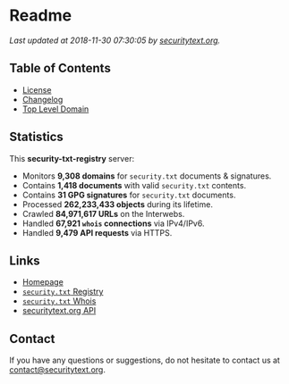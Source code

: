 # Readme

_Last updated at 2018-11-30 07:30:05 by [securitytext.org](https://securitytext.org)._

## Table of Contents

* [License](LICENSE.md)
* [Changelog](CHANGELOG.md)
* [Top Level Domain](TLD.md)

## Statistics

This **security-txt-registry** server:

* Monitors **9,308 domains** for `security.txt` documents & signatures.
* Contains **1,418 documents** with valid `security.txt` contents.
* Contains **31 GPG signatures** for `security.txt` documents.
* Processed **262,233,433 objects** during its lifetime.
* Crawled **84,971,617 URLs** on the Interwebs.
* Handled **67,921 `whois` connections** via IPv4/IPv6.
* Handled **9,479 API requests** via HTTPS.

## Links

* [Homepage](https://securitytext.org)
* [`security.txt` Registry](https://registry.securitytext.org)
* [`security.txt` Whois](https://whois.securitytext.org)
* [securitytext.org API](https://api.securitytext.org)

## Contact

If you have any questions or suggestions, do not hesitate to contact us at contact@securitytext.org.
